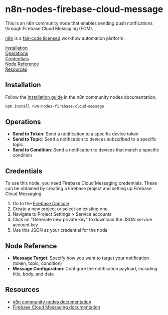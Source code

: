 # n8n-nodes-firebase-cloud-message

This is an n8n community node that enables sending push notifications through Firebase Cloud Messaging (FCM).

[n8n](https://n8n.io/) is a [fair-code licensed](https://docs.n8n.io/reference/license/) workflow automation platform.

[Installation](#installation)  
[Operations](#operations)  
[Credentials](#credentials)  
[Node Reference](#node-reference)  
[Resources](#resources)  

## Installation

Follow the [installation guide](https://docs.n8n.io/integrations/community-nodes/installation/) in the n8n community nodes documentation.

```bash
npm install n8n-nodes-firebase-cloud-message
```

## Operations

- **Send to Token**: Send a notification to a specific device token
- **Send to Topic**: Send a notification to devices subscribed to a specific topic
- **Send to Condition**: Send a notification to devices that match a specific condition

## Credentials

To use this node, you need Firebase Cloud Messaging credentials. These can be obtained by creating a Firebase project and setting up Firebase Cloud Messaging.

1. Go to the [Firebase Console](https://console.firebase.google.com/)
2. Create a new project or select an existing one
3. Navigate to Project Settings > Service accounts
4. Click on "Generate new private key" to download the JSON service account key
5. Use this JSON as your credential for the node

## Node Reference

- **Message Target**: Specify how you want to target your notification (token, topic, condition)
- **Message Configuration**: Configure the notification payload, including title, body, and data

## Resources

* [n8n community nodes documentation](https://docs.n8n.io/integrations/community-nodes/)
* [Firebase Cloud Messaging documentation](https://firebase.google.com/docs/cloud-messaging) 
